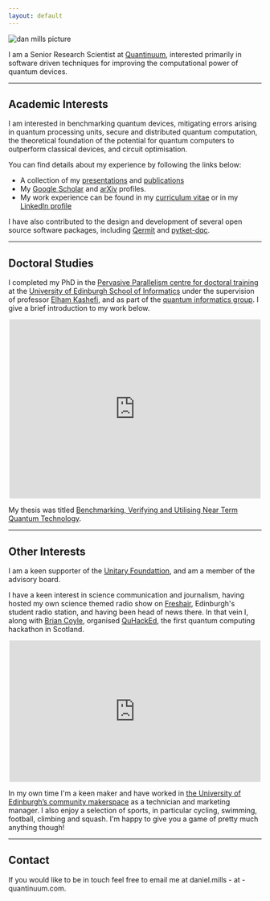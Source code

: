 ```yaml
---
layout: default
---
```


![dan mills picture]({{"/assets/profile-pic.jpg"}})

I am a Senior Research Scientist at [Quantinuum](https://www.quantinuum.com/), interested
primarily in software driven techniques for improving the computational power of
quantum devices. 

***

## Academic Interests

I am interested in benchmarking quantum devices, mitigating
errors arising in quantum processing units, secure and distributed quantum computation, the theoretical
foundation of the potential for quantum computers to outperform
classical devices, and circuit optimisation.

You can find details about my experience by following the links below:
* A collection of my [presentations](presentations) and [publications](publications)
* My [Google Scholar](https://scholar.google.co.uk/citations?view_op=list_works&hl=en&user=qAAWFFEAAAAJ&gmla=AJsN-F7wChVI6DrBgGym427YKNkwejw6Amx94HpJZXsw9zXw8C83iaJ4m_yuKKl_QU8X6fq24hGu-ENWt9vRzQjEA6D50Z1Tjxm2-5f0TVWWs3WJ4WQVqAufHCLmddyJg_sXCozcOmyy) and [arXiv](https://arxiv.org/search/quant-ph?searchtype=author&query=Mills%2C+D) profiles.
* My work experience can be found in my [curriculum vitae]({{"/assets/CV.pdf"}}) or in my [LinkedIn profile](https://www.linkedin.com/in/dan-mills)

I have also contributed to the design and development of several open source software packages,
including [Qermit](https://cqcl.github.io/Qermit/) and [pytket-dqc](https://cqcl.github.io/pytket-dqc/).

***

## Doctoral Studies

I completed my PhD in the [Pervasive Parallelism centre for doctoral
training](http://web.inf.ed.ac.uk/infweb/student-services/cdt/pervasive-parallelism)
at the [University of Edinburgh School of
Informatics](https://www.ed.ac.uk/informatics) under the supervision of
professor [Elham Kashefi](https://scholar.google.com/citations?user=oXpgxTIAAAAJ&hl=en), and as part of the
[quantum informatics group](http://web.inf.ed.ac.uk/quantum-informatics).
I give a brief introduction to my work below.

<p align="center"><iframe id="kaltura_player" src="https://cdnapisec.kaltura.com/p/2010292/sp/201029200/embedIframeJs/uiconf_id/32599141/partner_id/2010292?iframeembed=true&playerId=kaltura_player&entry_id=1_cz9jh0g2&flashvars[streamerType]=auto&flashvars[localizationCode]=en&flashvars[leadWithHTML5]=true&flashvars[sideBarContainer.plugin]=true&flashvars[sideBarContainer.position]=left&flashvars[sideBarContainer.clickToClose]=true&flashvars[chapters.plugin]=true&flashvars[chapters.layout]=vertical&flashvars[chapters.thumbnailRotator]=false&flashvars[streamSelector.plugin]=true&flashvars[EmbedPlayer.SpinnerTarget]=videoHolder&flashvars[dualScreen.plugin]=true&&wid=1_1xy5qhvj" width="500" height="356" allowfullscreen webkitallowfullscreen mozAllowFullScreen allow="autoplay *; fullscreen *; encrypted-media *" frameborder="0" title="Kaltura Player"></iframe></p>

My thesis was titled [Benchmarking, Verifying and Utilising Near Term Quantum Technology](https://era.ed.ac.uk/handle/1842/38327).

***

## Other Interests

I am a keen supporter of the [Unitary Foundattion](https://unitary.foundation/), and am a member of the advisory board.

I have a keen interest in science communication and journalism, having hosted my own science themed radio show on [Freshair](https://freshair.org.uk/), Edinburgh's student radio station, and having been head of news there. In that vein I, along with [Brian Coyle](https://briancoyle1.wixsite.com/briancoyle), organised [QuHackEd](https://quhackedinfo.wixsite.com/mysite), the first quantum computing hackathon in Scotland. 

<p align="center"><iframe width="500" height="281" src="https://www.youtube.com/embed/TATYECOmv-U" frameborder="0" allow="accelerometer; autoplay; encrypted-media; gyroscope; picture-in-picture" allowfullscreen></iframe></p>

In my own time I'm a keen maker and have worked in [the University of Edinburgh’s community makerspace](https://www.ucreatestudio.is.ed.ac.uk/) as a technician and marketing manager. I also enjoy a selection of sports, in particular cycling, swimming, football, climbing and squash. I'm happy to give you a game of pretty much anything though!

***

## Contact

If you would like to be in touch feel free to email me at daniel.mills - at - quantinuum.com.
